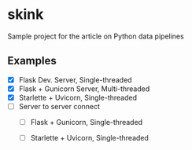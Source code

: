 # skink

Sample project for the article on Python data pipelines

## Examples

- [x] Flask Dev. Server, Single-threaded
- [x] Flask + Gunicorn Server, Multi-threaded
- [x] Starlette + Uvicorn, Single-threaded
- [ ] Server to server connect
    - [ ] Flask + Gunicorn, Single-threaded
    - [ ] Starlette + Uvicorn, Single-threaded

